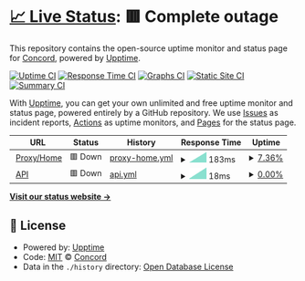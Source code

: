 # [📈 Live Status](https://status.concord.chat): <!--live status--> **🟥 Complete outage**

This repository contains the open-source uptime monitor and status page for [Concord](concord.chat), powered by [Upptime](https://github.com/upptime/upptime).

[![Uptime CI](https://github.com/concordchat/status/workflows/Uptime%20CI/badge.svg)](https://github.com/concordchat/status/actions?query=workflow%3A%22Uptime+CI%22)
[![Response Time CI](https://github.com/concordchat/status/workflows/Response%20Time%20CI/badge.svg)](https://github.com/concordchat/status/actions?query=workflow%3A%22Response+Time+CI%22)
[![Graphs CI](https://github.com/concordchat/status/workflows/Graphs%20CI/badge.svg)](https://github.com/concordchat/status/actions?query=workflow%3A%22Graphs+CI%22)
[![Static Site CI](https://github.com/concordchat/status/workflows/Static%20Site%20CI/badge.svg)](https://github.com/concordchat/status/actions?query=workflow%3A%22Static+Site+CI%22)
[![Summary CI](https://github.com/concordchat/status/workflows/Summary%20CI/badge.svg)](https://github.com/concordchat/status/actions?query=workflow%3A%22Summary+CI%22)

With [Upptime](https://upptime.js.org), you can get your own unlimited and free uptime monitor and status page, powered entirely by a GitHub repository. We use [Issues](https://github.com/concordchat/status/issues) as incident reports, [Actions](https://github.com/concordchat/status/actions) as uptime monitors, and [Pages](https://status.concord.chat) for the status page.

<!--start: status pages-->
<!-- This summary is generated by Upptime (https://github.com/upptime/upptime) -->
<!-- Do not edit this manually, your changes will be overwritten -->
<!-- prettier-ignore -->
| URL | Status | History | Response Time | Uptime |
| --- | ------ | ------- | ------------- | ------ |
| <img alt="" src="https://favicons.githubusercontent.com/concord.chat" height="13"> [Proxy/Home](https://concord.chat) | 🟥 Down | [proxy-home.yml](https://github.com/concordchat/status/commits/HEAD/history/proxy-home.yml) | <details><summary><img alt="Response time graph" src="./graphs/proxy-home/response-time-week.png" height="20"> 183ms</summary><br><a href="https://status.concord.chat/history/proxy-home"><img alt="Response time 183" src="https://img.shields.io/endpoint?url=https%3A%2F%2Fraw.githubusercontent.com%2Fconcordchat%2Fstatus%2FHEAD%2Fapi%2Fproxy-home%2Fresponse-time.json"></a><br><a href="https://status.concord.chat/history/proxy-home"><img alt="24-hour response time 183" src="https://img.shields.io/endpoint?url=https%3A%2F%2Fraw.githubusercontent.com%2Fconcordchat%2Fstatus%2FHEAD%2Fapi%2Fproxy-home%2Fresponse-time-day.json"></a><br><a href="https://status.concord.chat/history/proxy-home"><img alt="7-day response time 183" src="https://img.shields.io/endpoint?url=https%3A%2F%2Fraw.githubusercontent.com%2Fconcordchat%2Fstatus%2FHEAD%2Fapi%2Fproxy-home%2Fresponse-time-week.json"></a><br><a href="https://status.concord.chat/history/proxy-home"><img alt="30-day response time 183" src="https://img.shields.io/endpoint?url=https%3A%2F%2Fraw.githubusercontent.com%2Fconcordchat%2Fstatus%2FHEAD%2Fapi%2Fproxy-home%2Fresponse-time-month.json"></a><br><a href="https://status.concord.chat/history/proxy-home"><img alt="1-year response time 183" src="https://img.shields.io/endpoint?url=https%3A%2F%2Fraw.githubusercontent.com%2Fconcordchat%2Fstatus%2FHEAD%2Fapi%2Fproxy-home%2Fresponse-time-year.json"></a></details> | <details><summary><a href="https://status.concord.chat/history/proxy-home">7.36%</a></summary><a href="https://status.concord.chat/history/proxy-home"><img alt="All-time uptime 7.36%" src="https://img.shields.io/endpoint?url=https%3A%2F%2Fraw.githubusercontent.com%2Fconcordchat%2Fstatus%2FHEAD%2Fapi%2Fproxy-home%2Fuptime.json"></a><br><a href="https://status.concord.chat/history/proxy-home"><img alt="24-hour uptime 8.37%" src="https://img.shields.io/endpoint?url=https%3A%2F%2Fraw.githubusercontent.com%2Fconcordchat%2Fstatus%2FHEAD%2Fapi%2Fproxy-home%2Fuptime-day.json"></a><br><a href="https://status.concord.chat/history/proxy-home"><img alt="7-day uptime 7.36%" src="https://img.shields.io/endpoint?url=https%3A%2F%2Fraw.githubusercontent.com%2Fconcordchat%2Fstatus%2FHEAD%2Fapi%2Fproxy-home%2Fuptime-week.json"></a><br><a href="https://status.concord.chat/history/proxy-home"><img alt="30-day uptime 7.36%" src="https://img.shields.io/endpoint?url=https%3A%2F%2Fraw.githubusercontent.com%2Fconcordchat%2Fstatus%2FHEAD%2Fapi%2Fproxy-home%2Fuptime-month.json"></a><br><a href="https://status.concord.chat/history/proxy-home"><img alt="1-year uptime 7.36%" src="https://img.shields.io/endpoint?url=https%3A%2F%2Fraw.githubusercontent.com%2Fconcordchat%2Fstatus%2FHEAD%2Fapi%2Fproxy-home%2Fuptime-year.json"></a></details>
| <img alt="" src="https://favicons.githubusercontent.com/concord.chat" height="13"> [API](https://concord.chat/api/v5/auth/fingerprint) | 🟥 Down | [api.yml](https://github.com/concordchat/status/commits/HEAD/history/api.yml) | <details><summary><img alt="Response time graph" src="./graphs/api/response-time-week.png" height="20"> 18ms</summary><br><a href="https://status.concord.chat/history/api"><img alt="Response time 18" src="https://img.shields.io/endpoint?url=https%3A%2F%2Fraw.githubusercontent.com%2Fconcordchat%2Fstatus%2FHEAD%2Fapi%2Fapi%2Fresponse-time.json"></a><br><a href="https://status.concord.chat/history/api"><img alt="24-hour response time 18" src="https://img.shields.io/endpoint?url=https%3A%2F%2Fraw.githubusercontent.com%2Fconcordchat%2Fstatus%2FHEAD%2Fapi%2Fapi%2Fresponse-time-day.json"></a><br><a href="https://status.concord.chat/history/api"><img alt="7-day response time 18" src="https://img.shields.io/endpoint?url=https%3A%2F%2Fraw.githubusercontent.com%2Fconcordchat%2Fstatus%2FHEAD%2Fapi%2Fapi%2Fresponse-time-week.json"></a><br><a href="https://status.concord.chat/history/api"><img alt="30-day response time 18" src="https://img.shields.io/endpoint?url=https%3A%2F%2Fraw.githubusercontent.com%2Fconcordchat%2Fstatus%2FHEAD%2Fapi%2Fapi%2Fresponse-time-month.json"></a><br><a href="https://status.concord.chat/history/api"><img alt="1-year response time 18" src="https://img.shields.io/endpoint?url=https%3A%2F%2Fraw.githubusercontent.com%2Fconcordchat%2Fstatus%2FHEAD%2Fapi%2Fapi%2Fresponse-time-year.json"></a></details> | <details><summary><a href="https://status.concord.chat/history/api">0.00%</a></summary><a href="https://status.concord.chat/history/api"><img alt="All-time uptime 0.00%" src="https://img.shields.io/endpoint?url=https%3A%2F%2Fraw.githubusercontent.com%2Fconcordchat%2Fstatus%2FHEAD%2Fapi%2Fapi%2Fuptime.json"></a><br><a href="https://status.concord.chat/history/api"><img alt="24-hour uptime 0.00%" src="https://img.shields.io/endpoint?url=https%3A%2F%2Fraw.githubusercontent.com%2Fconcordchat%2Fstatus%2FHEAD%2Fapi%2Fapi%2Fuptime-day.json"></a><br><a href="https://status.concord.chat/history/api"><img alt="7-day uptime 0.00%" src="https://img.shields.io/endpoint?url=https%3A%2F%2Fraw.githubusercontent.com%2Fconcordchat%2Fstatus%2FHEAD%2Fapi%2Fapi%2Fuptime-week.json"></a><br><a href="https://status.concord.chat/history/api"><img alt="30-day uptime 0.00%" src="https://img.shields.io/endpoint?url=https%3A%2F%2Fraw.githubusercontent.com%2Fconcordchat%2Fstatus%2FHEAD%2Fapi%2Fapi%2Fuptime-month.json"></a><br><a href="https://status.concord.chat/history/api"><img alt="1-year uptime 0.00%" src="https://img.shields.io/endpoint?url=https%3A%2F%2Fraw.githubusercontent.com%2Fconcordchat%2Fstatus%2FHEAD%2Fapi%2Fapi%2Fuptime-year.json"></a></details>

<!--end: status pages-->

[**Visit our status website →**](https://status.concord.chat)

## 📄 License

- Powered by: [Upptime](https://github.com/upptime/upptime)
- Code: [MIT](./LICENSE) © [Concord](concord.chat)
- Data in the `./history` directory: [Open Database License](https://opendatacommons.org/licenses/odbl/1-0/)
